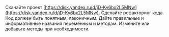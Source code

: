 
Скачайте проект [https://disk.yandex.ru/d/jD-Ky6bx2L5MNw](https://disk.yandex.ru/d/jD-Ky6bx2L5MNw). Сделайте рефакторинг кода. Код должен быть понятным, лаконичным. Дайте правильные и информативные названия переменным и методам. Измените или добавьте методы при необходимости. 